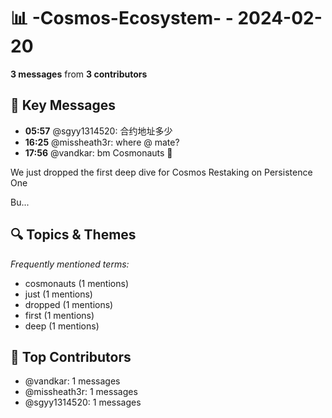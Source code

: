 # 📊 -Cosmos-Ecosystem- - 2024-02-20
**3 messages** from **3 contributors**

## 💬 Key Messages
- **05:57** @sgyy1314520: 合约地址多少
- **16:25** @missheath3r: where @ mate?
- **17:56** @vandkar: bm Cosmonauts 🫡

We just dropped the first deep dive for Cosmos Restaking on Persistence One 

Bu...

## 🔍 Topics & Themes
*Frequently mentioned terms:*
- cosmonauts (1 mentions)
- just (1 mentions)
- dropped (1 mentions)
- first (1 mentions)
- deep (1 mentions)

## 👥 Top Contributors
- @vandkar: 1 messages
- @missheath3r: 1 messages
- @sgyy1314520: 1 messages